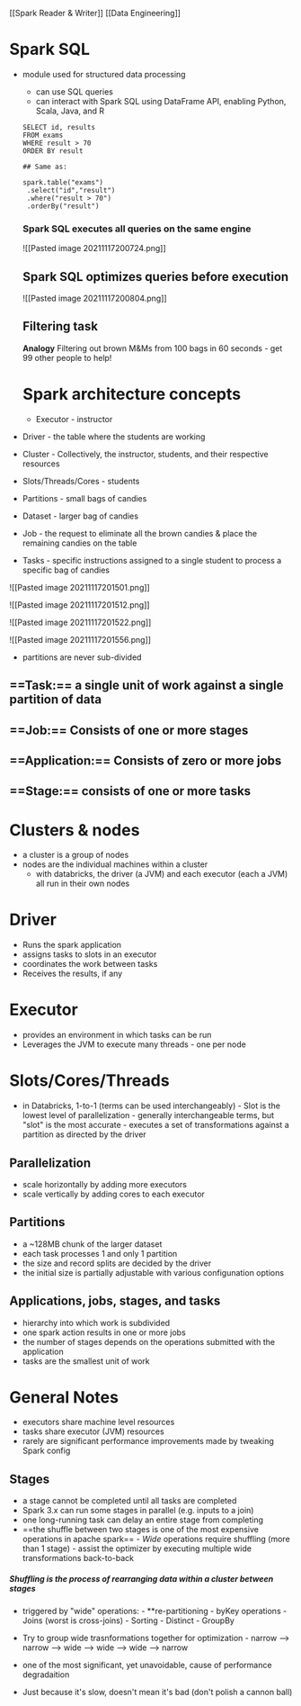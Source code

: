 [[Spark Reader & Writer]] [[Data Engineering]]

# Spark SQL
- module used for structured data processing
    - can use SQL queries
    - can interact with Spark SQL using DataFrame API, enabling Python, Scala, Java, and R
   ```
   SELECT id, results
   FROM exams
   WHERE result > 70
   ORDER BY result
   
   ## Same as:
   
   spark.table("exams")
    .select("id","result")
    .where("result > 70")
    .orderBy("result")
   ```
   
   ### Spark SQL executes all queries on the same engine
   
   ![[Pasted image 20211117200724.png]]
   
   ## Spark SQL optimizes queries before execution
   
   ![[Pasted image 20211117200804.png]]
   
   ## Filtering task
   **Analogy** Filtering out brown M&Ms from 100 bags in 60 seconds - get 99 other people to help!
   
  # Spark architecture concepts
  - Executor
          - instructor
- Driver
        - the table where the students are working
- Cluster
        - Collectively, the instructor, students, and their respective resources
- Slots/Threads/Cores
        - students
- Partitions
        - small bags of candies
- Dataset
        - larger bag of candies
- Job
        - the request to eliminate all the brown candies & place the remaining candies on the table
- Tasks
        - specific instructions assigned to a single student to process a specific bag of candies


![[Pasted image 20211117201501.png]]

![[Pasted image 20211117201512.png]]

![[Pasted image 20211117201522.png]]

![[Pasted image 20211117201556.png]]
- partitions are never sub-divided

## ==Task:== a single unit of work against a single partition of data

## ==Job:== Consists of one or more stages

## ==Application:== Consists of zero or more jobs

## ==Stage:== consists of one or more tasks


# Clusters & nodes
- a cluster is a group of nodes
- nodes are the individual machines within a cluster
    - with databricks, the driver (a JVM) and each executor (each a JVM) all run in their own nodes

# Driver
- Runs the spark application
- assigns tasks to slots in an executor
- coordinates the work between tasks
- Receives the results, if any


# Executor
- provides an environment in which tasks can be run
- Leverages the JVM to execute many threads
        - one per node

# Slots/Cores/Threads
- in Databricks, 1-to-1 (terms can be used interchangeably)
        - Slot is the lowest level of parallelization
        - generally interchangeable terms, but "slot" is the most accurate
        - executes a set of transformations against a partition as directed by the driver

## Parallelization
- scale horizontally by adding more executors
- scale vertically by adding cores to each executor

## Partitions
- a ~128MB chunk of the larger dataset
- each task processes 1 and only 1 partition
- the size and record splits are decided by the driver
- the initial size is partially adjustable with various configunation options

## Applications, jobs, stages, and tasks
- hierarchy into which work is subdivided
- one spark action results in one or more jobs
- the number of stages depends on the operations submitted with the application
- tasks are the smallest unit of work

# General Notes
- executors share machine level resources
- tasks share executor (JVM) resources
- rarely are significant performance improvements made by tweaking Spark config


## Stages
- a stage cannot be completed until all tasks are completed
- Spark 3.x can run some stages in parallel (e.g. inputs to a join)
- one long-running task can delay an entire stage from completing
- ==the shuffle between two stages is one of the most expensive operations in apache spark==
        - *Wide* operations require shuffling (more than 1 stage)
        - assist the optimizer by executing multiple wide transformations back-to-back

##### Shuffling is the process of rearranging data within a cluster between stages
- triggered by "wide" operations:
        - **re-partitioning
        - byKey operations
        - Joins (worst is cross-joins)
        - Sorting
        - Distinct
        - GroupBy
- Try to group wide trasnformations together for optimization
        - narrow --> narrow --> wide --> wide --> wide --> narrow

- one of the most significant, yet unavoidable, cause of performance degradaition
- Just because it's slow, doesn't mean it's bad (don't polish a cannon ball)
